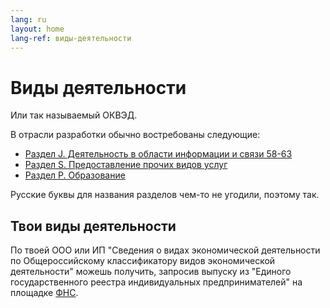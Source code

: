 ```yaml
---
lang: ru
layout: home
lang-ref: виды-деятельности
---
```


# Виды деятельности

Или так называемый ОКВЭД.

В отрасли разработки обычно востребованы следующие:

- [Раздел J. Деятельность в области информации и связи 58-63](https://www.consultant.ru/document/cons_doc_LAW_163320/d83a075bb533b6d04ad8f749ddf2f0e7f07658a4/)
- [Раздел S. Предоставление прочих видов услуг](https://www.consultant.ru/document/cons_doc_LAW_163320/693dc87722bdac58f11d30e310c5dfb6abad12ff/)
- [Раздел P. Образование](https://www.consultant.ru/document/cons_doc_LAW_163320/5948629c4a054faabc8234659b4fea1c024c7b43/)

Русские буквы для названия разделов чем-то не угодили, поэтому так.

## Твои виды деятельности

По твоей ООО или ИП "Сведения о видах экономической деятельности по
Общероссийскому классификатору видов экономической деятельности" можешь
получить, запросив выпуску из "Единого государственного реестра индивидуальных
предпринимателей" на площадке [ФНС](https://nalog.ru).
